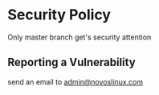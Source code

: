 # Security Policy
Only master branch get's security attention

## Reporting a Vulnerability
send an email to admin@novoslinux.com
